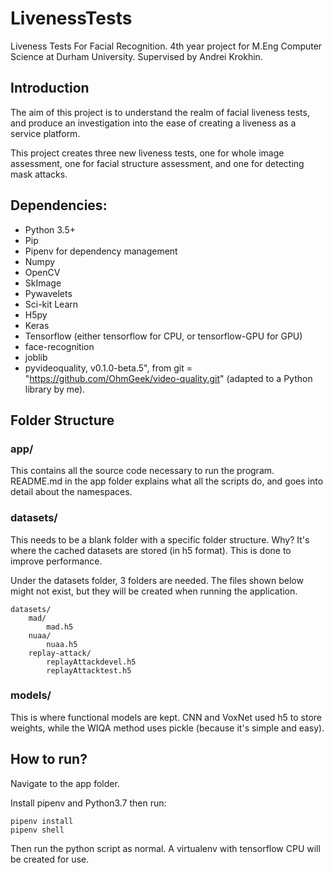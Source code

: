 # LivenessTests
Liveness Tests For Facial Recognition. 4th year project for M.Eng Computer Science at Durham University. Supervised by Andrei Krokhin.

## Introduction
The aim of this project is to understand the realm of facial liveness tests, and produce an investigation into the ease of creating a liveness as a service platform.

This project creates three new liveness tests, one for whole image assessment, one for facial structure assessment, and one for detecting mask attacks.


## Dependencies:
- Python 3.5+
- Pip
- Pipenv for dependency management
- Numpy
- OpenCV
- SkImage
- Pywavelets
- Sci-kit Learn
- H5py
- Keras
- Tensorflow (either tensorflow for CPU, or tensorflow-GPU for GPU)
- face-recognition
- joblib
- pyvideoquality, v0.1.0-beta.5", from git = "https://github.com/OhmGeek/video-quality.git" (adapted to a Python library by me).

## Folder Structure
### app/
This contains all the source code necessary to run the program. README.md in the app folder explains what all the scripts do, and goes into detail about the
namespaces.

### datasets/
This needs to be a blank folder with a specific folder structure. Why? It's where the cached datasets are stored (in h5 format). This is done to improve performance.


Under the datasets folder, 3 folders are needed. The files shown below might not exist, but they will be created when running the application.

```
datasets/
    mad/
        mad.h5
    nuaa/
        nuaa.h5
    replay-attack/
        replayAttackdevel.h5
        replayAttacktest.h5
```

### models/
This is where functional models are kept. CNN and VoxNet used h5 to store weights, while the WIQA method uses pickle (because it's simple and easy).

## How to run?
Navigate to the app folder.

Install pipenv and Python3.7 then run:

```
pipenv install
pipenv shell
```

Then run the python script as normal. A virtualenv with tensorflow CPU will be created for use.
